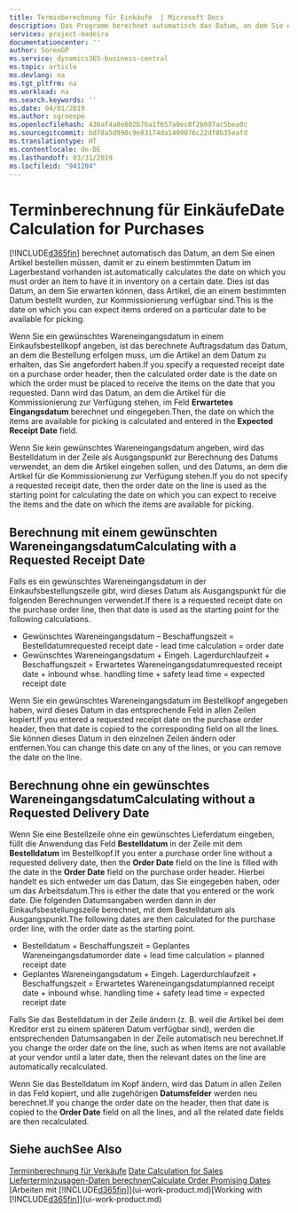 ```yaml
---
title: Terminberechnung für Einkäufe  | Microsoft Docs
description: Das Programm berechnet automatisch das Datum, an dem Sie einen Artikel bestellen müssen, damit er zu einem bestimmten Datum im Lagerbestand vorhanden ist. Dies ist das Datum, an dem Sie erwarten können, dass Artikel, die an einem bestimmten Datum bestellt wurden, zur Kommissionierung verfügbar sind.
services: project-madeira
documentationcenter: ''
author: SorenGP
ms.service: dynamics365-business-central
ms.topic: article
ms.devlang: na
ms.tgt_pltfrm: na
ms.workload: na
ms.search.keywords: ''
ms.date: 04/01/2019
ms.author: sgroespe
ms.openlocfilehash: 436af4a8e802b76a1f657a0ec0f2b097ac5bea0c
ms.sourcegitcommit: bd78a5d990c9e83174da1409076c22df8b35eafd
ms.translationtype: HT
ms.contentlocale: de-DE
ms.lasthandoff: 03/31/2019
ms.locfileid: "941204"
---
```

# <a name="date-calculation-for-purchases"></a><span data-ttu-id="05284-104">Terminberechnung für Einkäufe</span><span class="sxs-lookup"><span data-stu-id="05284-104">Date Calculation for Purchases</span></span>
[!INCLUDE[d365fin](includes/d365fin_md.md)] <span data-ttu-id="05284-105">berechnet automatisch das Datum, an dem Sie einen Artikel bestellen müssen, damit er zu einem bestimmten Datum im Lagerbestand vorhanden ist.</span><span class="sxs-lookup"><span data-stu-id="05284-105">automatically calculates the date on which you must order an item to have it in inventory on a certain date.</span></span> <span data-ttu-id="05284-106">Dies ist das Datum, an dem Sie erwarten können, dass Artikel, die an einem bestimmten Datum bestellt wurden, zur Kommissionierung verfügbar sind.</span><span class="sxs-lookup"><span data-stu-id="05284-106">This is the date on which you can expect items ordered on a particular date to be available for picking.</span></span>  

<span data-ttu-id="05284-107">Wenn Sie ein gewünschtes Wareneingangsdatum in einem Einkaufsbestellkopf angeben, ist das berechnete Auftragsdatum das Datum, an dem die Bestellung erfolgen muss, um die Artikel an dem Datum zu erhalten, das Sie angefordert haben.</span><span class="sxs-lookup"><span data-stu-id="05284-107">If you specify a requested receipt date on a purchase order header, then the calculated order date is the date on which the order must be placed to receive the items on the date that you requested.</span></span> <span data-ttu-id="05284-108">Dann wird das Datum, an dem die Artikel für die Kommissionierung zur Verfügung stehen, im Feld **Erwartetes Eingangsdatum** berechnet und eingegeben.</span><span class="sxs-lookup"><span data-stu-id="05284-108">Then, the date on which the items are available for picking is calculated and entered in the **Expected Receipt Date** field.</span></span>  

<span data-ttu-id="05284-109">Wenn Sie kein gewünschtes Wareneingangsdatum angeben, wird das Bestelldatum in der Zeile als Ausgangspunkt zur Berechnung des Datums verwendet, an dem die Artikel eingehen sollen, und des Datums, an dem die Artikel für die Kommissionierung zur Verfügung stehen.</span><span class="sxs-lookup"><span data-stu-id="05284-109">If you do not specify a requested receipt date, then the order date on the line is used as the starting point for calculating the date on which you can expect to receive the items and the date on which the items are available for picking.</span></span>  

## <a name="calculating-with-a-requested-receipt-date"></a><span data-ttu-id="05284-110">Berechnung mit einem gewünschten Wareneingangsdatum</span><span class="sxs-lookup"><span data-stu-id="05284-110">Calculating with a Requested Receipt Date</span></span>  
<span data-ttu-id="05284-111">Falls es ein gewünschtes Wareneingangsdatum in der Einkaufsbestellungszeile gibt, wird dieses Datum als Ausgangspunkt für die folgenden Berechnungen verwendet.</span><span class="sxs-lookup"><span data-stu-id="05284-111">If there is a requested receipt date on the purchase order line, then that date is used as the starting point for the following calculations.</span></span>  

- <span data-ttu-id="05284-112">Gewünschtes Wareneingangsdatum – Beschaffungszeit = Bestelldatum</span><span class="sxs-lookup"><span data-stu-id="05284-112">requested receipt date - lead time calculation = order date</span></span>  
- <span data-ttu-id="05284-113">Gewünschtes Wareneingangsdatum + Eingeh. Lagerdurchlaufzeit + Beschaffungszeit = Erwartetes Wareneingangsdatum</span><span class="sxs-lookup"><span data-stu-id="05284-113">requested receipt date + inbound whse. handling time + safety lead time = expected receipt date</span></span>  

<span data-ttu-id="05284-114">Wenn Sie ein gewünschtes Wareneingangsdatum im Bestellkopf angegeben haben, wird dieses Datum in das entsprechende Feld in allen Zeilen kopiert.</span><span class="sxs-lookup"><span data-stu-id="05284-114">If you entered a requested receipt date on the purchase order header, then that date is copied to the corresponding field on all the lines.</span></span> <span data-ttu-id="05284-115">Sie können dieses Datum in den einzelnen Zeilen ändern oder entfernen.</span><span class="sxs-lookup"><span data-stu-id="05284-115">You can change this date on any of the lines, or you can remove the date on the line.</span></span>  

## <a name="calculating-without-a-requested-delivery-date"></a><span data-ttu-id="05284-116">Berechnung ohne ein gewünschtes Wareneingangsdatum</span><span class="sxs-lookup"><span data-stu-id="05284-116">Calculating without a Requested Delivery Date</span></span>  
<span data-ttu-id="05284-117">Wenn Sie eine Bestellzeile ohne ein gewünschtes Lieferdatum eingeben, füllt die Anwendung das Feld **Bestelldatum** in der Zeile mit dem **Bestelldatum** im Bestellkopf.</span><span class="sxs-lookup"><span data-stu-id="05284-117">If you enter a purchase order line without a requested delivery date, then the **Order Date** field on the line is filled with the date in the **Order Date** field on the purchase order header.</span></span> <span data-ttu-id="05284-118">Hierbei handelt es sich entweder um das Datum, das Sie eingegeben haben, oder um das Arbeitsdatum.</span><span class="sxs-lookup"><span data-stu-id="05284-118">This is either the date that you entered or the work date.</span></span> <span data-ttu-id="05284-119">Die folgenden Datumsangaben werden dann in der Einkaufsbestellungszeile berechnet, mit dem Bestelldatum als Ausgangspunkt.</span><span class="sxs-lookup"><span data-stu-id="05284-119">The following dates are then calculated for the purchase order line, with the order date as the starting point.</span></span>  

- <span data-ttu-id="05284-120">Bestelldatum + Beschaffungszeit = Geplantes Wareneingangsdatum</span><span class="sxs-lookup"><span data-stu-id="05284-120">order date + lead time calculation = planned receipt date</span></span>  
- <span data-ttu-id="05284-121">Geplantes Wareneingangsdatum + Eingeh. Lagerdurchlaufzeit + Beschaffungszeit = Erwartetes Wareneingangsdatum</span><span class="sxs-lookup"><span data-stu-id="05284-121">planned receipt date + inbound whse. handling time + safety lead time = expected receipt date</span></span>  

<span data-ttu-id="05284-122">Falls Sie das Bestelldatum in der Zeile ändern (z. B. weil die Artikel bei dem Kreditor erst zu einem späteren Datum verfügbar sind), werden die entsprechenden Datumsangaben in der Zeile automatisch neu berechnet.</span><span class="sxs-lookup"><span data-stu-id="05284-122">If you change the order date on the line, such as when items are not available at your vendor until a later date, then the relevant dates on the line are automatically recalculated.</span></span>  

<span data-ttu-id="05284-123">Wenn Sie das Bestelldatum im Kopf ändern, wird das Datum in allen Zeilen in das Feld  kopiert, und alle zugehörigen **Datumsfelder** werden neu berechnet.</span><span class="sxs-lookup"><span data-stu-id="05284-123">If you change the order date on the header, then that date is copied to the **Order Date** field on all the lines, and all the related date fields are then recalculated.</span></span>  

## <a name="see-also"></a><span data-ttu-id="05284-124">Siehe auch</span><span class="sxs-lookup"><span data-stu-id="05284-124">See Also</span></span>  
 <span data-ttu-id="05284-125">[Terminberechnung für Verkäufe](sales-date-calculation-for-sales.md) </span><span class="sxs-lookup"><span data-stu-id="05284-125">[Date Calculation for Sales](sales-date-calculation-for-sales.md) </span></span>  
 [<span data-ttu-id="05284-126">Lieferterminzusagen-Daten berechnen</span><span class="sxs-lookup"><span data-stu-id="05284-126">Calculate Order Promising Dates</span></span>](sales-how-to-calculate-order-promising-dates.md)  
 <span data-ttu-id="05284-127">[Arbeiten mit [!INCLUDE[d365fin](includes/d365fin_md.md)]](ui-work-product.md)</span><span class="sxs-lookup"><span data-stu-id="05284-127">[Working with [!INCLUDE[d365fin](includes/d365fin_md.md)]](ui-work-product.md)</span></span>
